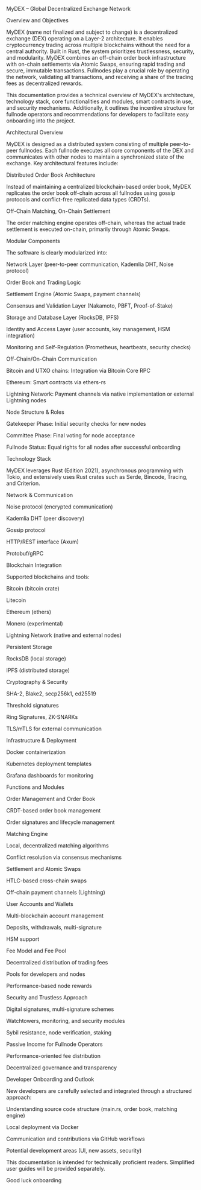 MyDEX – Global Decentralized Exchange Network

Overview and Objectives

MyDEX (name not finalized and subject to change) is a decentralized exchange (DEX) operating on a Layer-2 architecture. It enables cryptocurrency trading across multiple blockchains without the need for a central authority. Built in Rust, the system prioritizes trustlessness, security, and modularity. MyDEX combines an off-chain order book infrastructure with on-chain settlements via Atomic Swaps, ensuring rapid trading and secure, immutable transactions. Fullnodes play a crucial role by operating the network, validating all transactions, and receiving a share of the trading fees as decentralized rewards.

This documentation provides a technical overview of MyDEX's architecture, technology stack, core functionalities and modules, smart contracts in use, and security mechanisms. Additionally, it outlines the incentive structure for fullnode operators and recommendations for developers to facilitate easy onboarding into the project.

Architectural Overview

MyDEX is designed as a distributed system consisting of multiple peer-to-peer fullnodes. Each fullnode executes all core components of the DEX and communicates with other nodes to maintain a synchronized state of the exchange. Key architectural features include:

Distributed Order Book Architecture

Instead of maintaining a centralized blockchain-based order book, MyDEX replicates the order book off-chain across all fullnodes using gossip protocols and conflict-free replicated data types (CRDTs).

Off-Chain Matching, On-Chain Settlement

The order matching engine operates off-chain, whereas the actual trade settlement is executed on-chain, primarily through Atomic Swaps.

Modular Components

The software is clearly modularized into:

Network Layer (peer-to-peer communication, Kademlia DHT, Noise protocol)

Order Book and Trading Logic

Settlement Engine (Atomic Swaps, payment channels)

Consensus and Validation Layer (Nakamoto, PBFT, Proof-of-Stake)

Storage and Database Layer (RocksDB, IPFS)

Identity and Access Layer (user accounts, key management, HSM integration)

Monitoring and Self-Regulation (Prometheus, heartbeats, security checks)

Off-Chain/On-Chain Communication

Bitcoin and UTXO chains: Integration via Bitcoin Core RPC

Ethereum: Smart contracts via ethers-rs

Lightning Network: Payment channels via native implementation or external Lightning nodes

Node Structure & Roles

Gatekeeper Phase: Initial security checks for new nodes

Committee Phase: Final voting for node acceptance

Fullnode Status: Equal rights for all nodes after successful onboarding

Technology Stack

MyDEX leverages Rust (Edition 2021), asynchronous programming with Tokio, and extensively uses Rust crates such as Serde, Bincode, Tracing, and Criterion.

Network & Communication

Noise protocol (encrypted communication)

Kademlia DHT (peer discovery)

Gossip protocol

HTTP/REST interface (Axum)

Protobuf/gRPC

Blockchain Integration

Supported blockchains and tools:

Bitcoin (bitcoin crate)

Litecoin

Ethereum (ethers)

Monero (experimental)

Lightning Network (native and external nodes)

Persistent Storage

RocksDB (local storage)

IPFS (distributed storage)

Cryptography & Security

SHA-2, Blake2, secp256k1, ed25519

Threshold signatures

Ring Signatures, ZK-SNARKs

TLS/mTLS for external communication

Infrastructure & Deployment

Docker containerization

Kubernetes deployment templates

Grafana dashboards for monitoring

Functions and Modules

Order Management and Order Book

CRDT-based order book management

Order signatures and lifecycle management

Matching Engine

Local, decentralized matching algorithms

Conflict resolution via consensus mechanisms

Settlement and Atomic Swaps

HTLC-based cross-chain swaps

Off-chain payment channels (Lightning)

User Accounts and Wallets

Multi-blockchain account management

Deposits, withdrawals, multi-signature

HSM support

Fee Model and Fee Pool

Decentralized distribution of trading fees

Pools for developers and nodes

Performance-based node rewards

Security and Trustless Approach

Digital signatures, multi-signature schemes

Watchtowers, monitoring, and security modules

Sybil resistance, node verification, staking

Passive Income for Fullnode Operators

Performance-oriented fee distribution

Decentralized governance and transparency

Developer Onboarding and Outlook

New developers are carefully selected and integrated through a structured approach:

Understanding source code structure (main.rs, order book, matching engine)

Local deployment via Docker

Communication and contributions via GitHub workflows

Potential development areas (UI, new assets, security)

This documentation is intended for technically proficient readers. Simplified user guides will be provided separately.

Good luck onboarding
